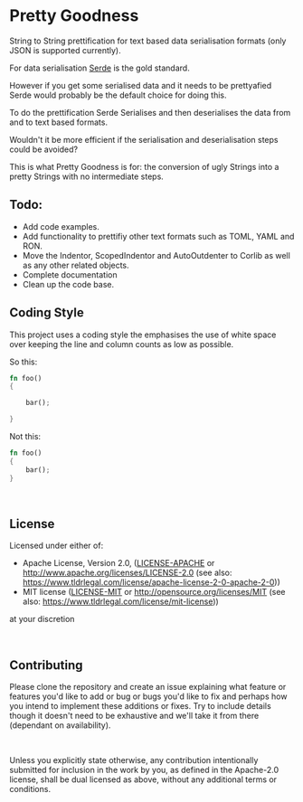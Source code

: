 # Pretty Goodness

String to String prettification for text based data serialisation formats (only JSON is supported currently).

For data serialisation [Serde](https://serde.rs/) is the gold standard.

However if you get some serialised data and it needs to be prettyafied Serde would probably be the default choice for doing this.

To do the prettification Serde Serialises and then deserialises the data from and to text based formats.

Wouldn't it be more efficient if the serialisation and deserialisation steps could be avoided?

This is what Pretty Goodness is for: the conversion of ugly Strings into a pretty Strings with no intermediate steps.

## Todo:

- Add code examples.
- Add functionality to prettifiy other text formats such as TOML, YAML and RON.
- Move the Indentor, ScopedIndentor and AutoOutdenter to Corlib as well as any other related objects.
- Complete documentation
- Clean up the code base.

## Coding Style

This project uses a coding style the emphasises the use of white space over keeping the line and column counts as low as possible.

So this:

```rust
fn foo()
{

    bar();

}

```

Not this:

```rust
fn foo()
{
    bar();
}

```

<br/>

## License

Licensed under either of:

- Apache License, Version 2.0, ([LICENSE-APACHE](./LICENSE-APACHE) or http://www.apache.org/licenses/LICENSE-2.0 (see also: https://www.tldrlegal.com/license/apache-license-2-0-apache-2-0))
- MIT license ([LICENSE-MIT](./LICENSE-MIT) or http://opensource.org/licenses/MIT (see also: https://www.tldrlegal.com/license/mit-license))

at your discretion

<br/>

## Contributing

Please clone the repository and create an issue explaining what feature or features you'd like to add or bug or bugs you'd like to fix and perhaps how you intend to implement these additions or fixes. Try to include details though it doesn't need to be exhaustive and we'll take it from there (dependant on availability).

<br/>

Unless you explicitly state otherwise, any contribution intentionally submitted for inclusion in the work by you, as defined in the Apache-2.0 license, shall be dual licensed as above, without any additional terms or conditions.



